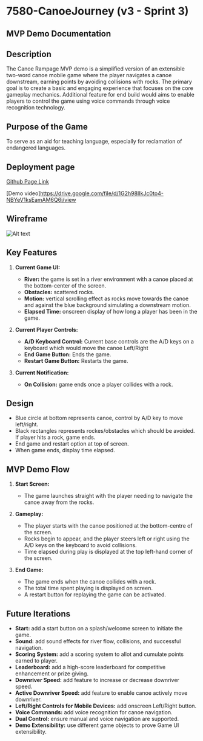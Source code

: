 # 7580-CanoeJourney (v3 - Sprint 3)

## MVP Demo Documentation

## Description
The Canoe Rampage MVP demo is a simplified version of an extensible two-word canoe mobile game where the player navigates a canoe downstream, earning points by avoiding collisions with rocks. The primary goal is to create a basic and engaging experience that focuses on the core gameplay mechanics. Additional feature for end build would aims to enable players to control the game using voice commands through voice recognition technology.


## Purpose of the Game
To serve as an aid for teaching language, especially for reclamation of endangered languages.


## Deployment page
[Github Page Link](https://indigigenius.github.io/CanoeJourneyTeamEast/)

[Demo video]https://drive.google.com/file/d/1G2h98IIkJc0to4-NBYeV1ksEamAM6Q6i/view


## Wireframe
![Alt text](image.png)


## Key Features

1. **Current Game UI:**
    - **River:** the game is set in a river environment with a canoe placed at the bottom-center of the screen.
    - **Obstacles:** scattered rocks.
    - **Motion:** vertical scrolling effect as rocks move towards the canoe and against the blue background simulating a downstream motion.
    - **Elapsed Time:** onscreen display of how long a player has been in the game.

2. **Current Player Controls:**
    - **A/D Keyboard Control:** Current base controls are the A/D keys on a keyboard which would move the canoe Left/Right
    - **End Game Button:** Ends the game.
    - **Restart Game Button:** Restarts the game.

3. **Current Notification:**
    - **On Collision:** game ends once a player collides with a rock.


## Design
- Blue circle at bottom represents canoe, control by A/D key to move left/right.
- Black rectangles represents rockes/obstacles which should be avoided. If player hits a rock, game ends.
- End game and restart option at top of screen.
- When game ends, display time elapsed.

## MVP Demo Flow

1. **Start Screen:**
    - The game launches straight with the player needing to navigate the canoe away from the rocks.

2. **Gameplay:**
    - The player starts with the canoe positioned at the bottom-centre of the screen.
    - Rocks begin to appear, and the player steers left or right using the A/D keys on the keyboard to avoid collisions.
    - Time elapsed during play is displayed at the top left-hand corner of the screen.

3. **End Game:**
    - The game ends when the canoe collides with a rock.
    - The total time spent playing is displayed on screen.
    - A restart button for replaying the game can be activated.


## Future Iterations
- **Start:** add a start button on a splash/welcome screen to initiate the game.
- **Sound:** add sound effects for river flow, collisions, and successful navigation.
- **Scoring System:** add a scoring system to allot and cumulate points earned to player.
- **Leaderboard:** add a high-score leaderboard for competitive enhancement or prize giving.
- **Downriver Speed:** add feature to increase or decrease downriver speed.
- **Active Downriver Speed:** add feature to enable canoe actively move downriver.
- **Left/Right Controls for Mobile Devices:** add onscreen Left/Right button.
- **Voice Commands:** add voice recognition for canoe navigation.
- **Dual Control:** ensure manual and voice navigation are supported.
- **Demo Extensibility:** use different game objects to prove Game UI extensibility.

